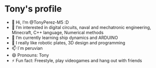# Tony's profile 

- 👋 Hi, I’m @TonyPerez-M5 :D
- 👀 I’m interested in digital circuits, naval and mechatronic engineering, Minecraft, C++ language, Numerical methods
- 🌱 I’m currently learning ship dynamics and ARDUINO
- 💞️ I really like robotic plates, 3D design and programming
- 📫 I´m peruvian
- 😄 Pronouns: Tony
- ⚡ Fun fact: Freestyle, play videogames and hang out with friends

<!---
TonyPerez-M5/TonyPerez-M5 is a ✨ special ✨ repository because its `README.md` (this file) appears on your GitHub profile.
You can click the Preview link to take a look at your changes.
--->

